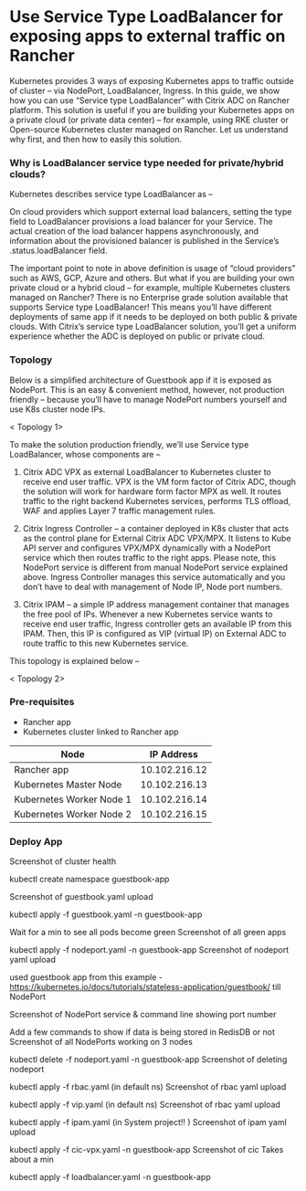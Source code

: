 
# Use Service Type LoadBalancer for exposing apps to external traffic on Rancher

Kubernetes provides 3 ways of exposing Kubernetes apps to traffic outside of cluster – via NodePort, LoadBalancer, Ingress. In this guide, we show how you can use “Service type LoadBalancer” with Citrix ADC on Rancher platform. This solution is useful if you are building your Kubernetes apps on a private cloud (or private data center) – for example, using RKE cluster or Open-source Kubernetes cluster managed on Rancher. Let us understand why first, and then how to easily this solution. 

### Why is LoadBalancer service type needed for private/hybrid clouds? 

Kubernetes describes service type LoadBalancer as – 

On cloud providers which support external load balancers, setting the type field to LoadBalancer provisions a load balancer for your Service. The actual creation of the load balancer happens asynchronously, and information about the provisioned balancer is published in the Service’s .status.loadBalancer field. 

The important point to note in above definition is usage of “cloud providers” such as AWS, GCP, Azure and others. But what if you are building your own private cloud or a hybrid cloud – for example, multiple Kubernetes clusters managed on Rancher? There is no Enterprise grade solution available that supports Service type LoadBalancer! This means you’ll have different deployments of same app if it needs to be deployed on both public & private clouds. With Citrix’s service type LoadBalancer solution, you’ll get a uniform experience whether the ADC is deployed on public or private cloud. 


### Topology

Below is a simplified architecture of Guestbook app if it is exposed as NodePort. This is an easy & convenient method, however, not production friendly – because you’ll have to manage NodePort numbers yourself and use K8s cluster node IPs. 

< Topology 1> 

To make the solution production friendly, we’ll use Service type LoadBalancer, whose components are –  

1.	Citrix ADC VPX as external LoadBalancer to Kubernetes cluster to receive end user traffic. VPX is the VM form factor of Citrix ADC, though the solution will work for hardware form factor MPX as well. It routes traffic to the right backend Kubernetes services, performs TLS offload, WAF and applies Layer 7 traffic management rules. 

2.	Citrix Ingress Controller – a container deployed in K8s cluster that acts as the control plane for External Citrix ADC VPX/MPX. It listens to Kube API server and configures VPX/MPX dynamically with a NodePort service which then routes traffic to the right apps. Please note, this NodePort service is different from manual NodePort service explained above. Ingress Controller manages this service automatically and you don’t have to deal with management of Node IP, Node port numbers.

3.	Citrix IPAM – a simple IP address management container that manages the free pool of IPs. Whenever a new Kubernetes service wants to receive end user traffic, Ingress controller gets an available IP from this IPAM. Then, this IP is configured as VIP (virtual IP) on External ADC to route traffic to this new Kubernetes service.  


This topology is explained below – 

< Topology 2> 

### Pre-requisites 

* Rancher app
* Kubernetes cluster linked to Rancher app


Node | IP Address
---- | ----------
Rancher app | 10.102.216.12
Kubernetes Master Node | 10.102.216.13
Kubernetes Worker Node 1 | 10.102.216.14
Kubernetes Worker Node 2 | 10.102.216.15


### Deploy App 

Screenshot of cluster health

kubectl create namespace guestbook-app 

Screenshot of guestbook.yaml upload

kubectl apply -f guestbook.yaml -n guestbook-app

Wait for a min to see all pods become green
Screenshot of all green apps

kubectl apply -f nodeport.yaml -n guestbook-app
Screenshot of nodeport yaml upload


used guestbook app from this example - https://kubernetes.io/docs/tutorials/stateless-application/guestbook/
till NodePort

Screenshot of NodePort service & command line showing port number

Add a few commands to show if data is being stored in RedisDB or not
Screenshot of all NodePorts working on 3 nodes



kubectl delete -f nodeport.yaml -n guestbook-app
Screenshot of deleting nodeport



kubectl apply -f rbac.yaml (in default ns)
Screenshot of rbac yaml upload 

kubectl apply -f vip.yaml (in default ns)
Screenshot of rbac yaml upload 

kubectl apply -f ipam.yaml (in System project!! )
Screenshot of ipam yaml upload 

kubectl apply -f cic-vpx.yaml -n guestbook-app
Screenshot of cic
Takes about a min



kubectl apply -f loadbalancer.yaml -n guestbook-app









